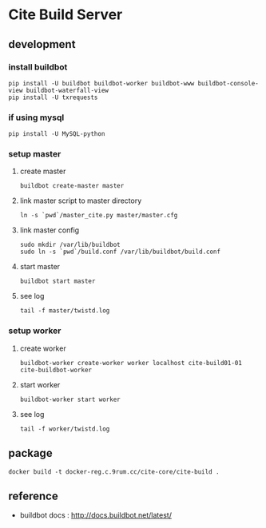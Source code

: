 # Cite Build Server

## development

### install buildbot
```
pip install -U buildbot buildbot-worker buildbot-www buildbot-console-view buildbot-waterfall-view 
pip install -U txrequests
```

### if using mysql

```
pip install -U MySQL-python
```

### setup master
1. create master

    ```buildbot create-master master```

2. link master script to master directory

    ```ln -s `pwd`/master_cite.py master/master.cfg```

3. link master config

    ```
    sudo mkdir /var/lib/buildbot
    sudo ln -s `pwd`/build.conf /var/lib/buildbot/build.conf
    ```

4. start master

    ```buildbot start master```

5. see log
    
    ```tail -f master/twistd.log```

### setup worker
1. create worker

    ```buildbot-worker create-worker worker localhost cite-build01-01 cite-buildbot-worker```

2. start worker

    ```buildbot-worker start worker```

3. see log

    ```tail -f worker/twistd.log```

## package
```
docker build -t docker-reg.c.9rum.cc/cite-core/cite-build .
```

## reference
* buildbot docs : http://docs.buildbot.net/latest/
